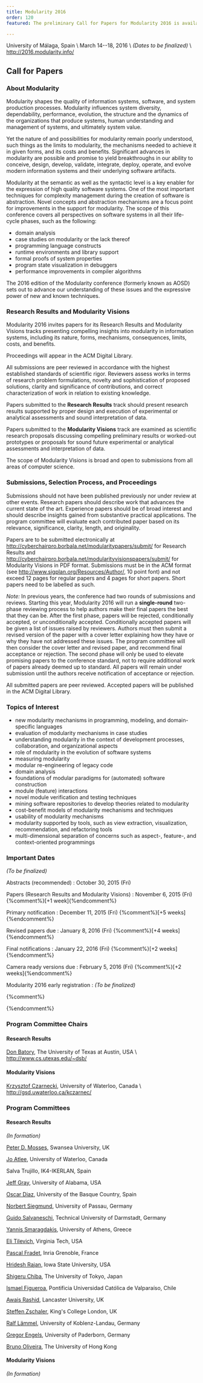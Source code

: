 ```yaml
---
title: Modularity 2016
order: 120
featured: The preliminary Call for Papers for Modularity 2016 is available

---
```


University of Málaga, Spain \\
March 14--18, 2016 \\
_(Dates to be finalized)_ \\
<http://2016.modularity.info/>


Call for Papers
----------------

### About Modularity

Modularity shapes the quality of information systems, software, and system
production processes. Modularity influences system diversity, dependability,
performance, evolution, the structure and the dynamics of the organizations
that produce systems, human understanding and management of systems, and
ultimately system value.

Yet the nature of and possibilities for modularity remain poorly understood,
such things as the limits to modularity, the mechanisms needed to achieve it in
given forms, and its costs and benefits. Significant advances in modularity are
possible and promise to yield breakthroughs in our ability to conceive, design,
develop, validate, integrate, deploy, operate, and evolve modern information
systems and their underlying software artifacts.

Modularity at the semantic as well as the syntactic level is a key enabler for
the expression of high quality software systems. One of the most important
techniques for complexity management during the creation of software is
abstraction. Novel concepts and abstraction mechanisms are a focus point for
improvements in the support for modularity. The scope of this conference covers
all perspectives on software systems in all their life-cycle phases, such as
the following:

 * domain analysis
 * case studies on modularity or the lack thereof
 * programming language constructs
 * runtime environments and library support
 * formal proofs of system properties
 * program state visualization in debuggers
 * performance improvements in compiler algorithms

The 2016 edition of the Modularity conference (formerly known as AOSD) sets out
to advance our understanding of these issues and the expressive power of new
and known techniques.


### Research Results and Modularity Visions

Modularity 2016 invites papers for its Research Results and Modularity Visions
tracks presenting compelling insights into modularity in information systems,
including its nature, forms, mechanisms, consequences, limits, costs, and
benefits.

Proceedings will appear in the ACM Digital Library.

All submissions are peer reviewed in accordance with the highest established
standards of scientific rigor. Reviewers assess works in terms of research
problem formulations, novelty and sophistication of proposed solutions, clarity
and significance of contributions, and correct characterization of work in
relation to existing knowledge.

Papers submitted to the **Research Results** track should present research
results supported by proper design and execution of experimental or analytical
assessments and sound interpretation of data.

Papers submitted to the **Modularity Visions** track are examined
as scientific research proposals discussing compelling
preliminary results or worked-out prototypes or proposals for sound
future experimental or analytical assessments and interpretation
of data.
<!-- The use of worked-out prototypes to support new
ideas is strongly encouraged. -->
The scope of Modularity Visions is broad and open to submissions from all areas
of computer science.

### Submissions, Selection Process, and Proceedings

Submissions should not have been published previously nor under review at other
events. Research papers should describe work that advances the current state of
the art. Experience papers should be of broad interest and should describe
insights gained from substantive practical applications. The program committee
will evaluate each contributed paper based on its relevance, significance,
clarity, length, and originality.

Papers are to be submitted electronically at
<http://cyberchairpro.borbala.net/modularitypapers/submit/> for Research
Results and <http://cyberchairpro.borbala.net/modularityvisionspapers/submit/>
for Modularity Visions in PDF format. Submissions must be in the ACM format
(see <http://www.sigplan.org/Resources/Author/>, 10 point font) and not exceed
12 pages for regular papers and 4 pages for short papers. Short papers need to
be labelled as such.

_Note:_ In previous years, the conference had two rounds of submissions and
reviews. Starting this year, Modularity 2016 will run a **single-round** two-phase
reviewing process to help authors make their final papers the best that they
can be. After the first phase, papers will be rejected, conditionally accepted,
or unconditionally accepted. Conditionally accepted papers will be given a list
of issues raised by reviewers. Authors must then submit a revised version of
the paper with a cover letter explaining how they have or why they have not
addressed these issues. The program committee will then consider the cover letter and
revised paper, and recommend final acceptance or rejection. The second phase
will only be used to elevate promising papers to the conference standard, not
to require additional work of papers already deemed up to standard. All papers
will remain under submission until the authors receive notification of
acceptance or rejection.

All submitted papers are peer reviewed. Accepted papers will be published in
the ACM Digital Library.


### Topics of Interest

 * new modularity mechanisms in programming, modeling, and domain-specific languages
 * evaluation of modularity mechanisms in case studies
 * understanding modularity in the context of development processes, collaboration, and organizational aspects
 * role of modularity in the evolution of software systems
 * measuring modularity
 * modular re-engineering of legacy code 
 * domain analysis
 * foundations of modular paradigms for (automated) software construction
 * module (feature) interactions 
 * novel module verification and testing techniques
 * mining software repositories to develop theories related to modularity
 * cost-benefit models of modularity mechanisms and techniques
 * usability of modularity mechanisms
 * modularity supported by tools, such as view extraction, visualization, recommendation, and refactoring tools
 * multi-dimensional separation of concerns such as aspect-, feature-, and context-oriented programmings

### Important Dates


_(To be finalized)_

Abstracts (recommended)
: October 30, 2015 (Fri)

Papers (Research Results and Modularity Visions)
: November 6, 2015 (Fri) {%comment%}[+1 week]{%endcomment%}

Primary notification
: December 11, 2015 (Fri) {%comment%}[+5 weeks]{%endcomment%}

Revised papers due
: January 8, 2016 (Fri) {%comment%}[+4 weeks]{%endcomment%}

Final notifications
: January 22, 2016 (Fri) {%comment%}[+2 weeks]{%endcomment%}

Camera ready versions due
: February 5, 2016 (Fri) {%comment%}[+2 weeks]{%endcomment%}

Modularity 2016 early registration
: _(To be finalized)_ 

{%comment%}
<!--??? ONE MONTH PRIOR TO CONFERENCE ??? -->
{%endcomment%}

### Program Committee Chairs

#### Research Results

[Don Batory](mailto:batory@cs.utexas.edu), The University of Texas at Austin, USA  \\
<http://www.cs.utexas.edu/~dsb/>

#### Modularity Visions

[Krzysztof Czarnecki](mailto:kczarnec@gsd.uwaterloo.ca), University of Waterloo, Canada \\
<http://gsd.uwaterloo.ca/kczarnec/>



### Program Committees

#### Research Results

_(In formation)_

[Peter D. Mosses](http://www.cs.swansea.ac.uk/%7Ecspdm/), Swansea University, UK

[Jo Atlee](https://cs.uwaterloo.ca/%7Ejmatlee/), University of Waterloo, Canada

Salva Trujillo, IK4-IKERLAN, Spain

[Jeff Gray](http://gray.cs.ua.edu), University of Alabama, USA

[Oscar Diaz](http://www.onekin.org/content/oscar-diaz), University of the Basque Country, Spain

[Norbert Siegmund](http://www.infosun.fim.uni-passau.de/spl/people-nsiegmund.php), University of Passau, Germany

[Guido Salvaneschi](http://www.guidosalvaneschi.com), Technical University of Darmstadt, Germany

[Yannis Smaragdakis](http://smaragd.org), University of Athens, Greece

[Eli Tilevich](http://people.cs.vt.edu/%7Etilevich/), Virginia Tech, USA

[Pascal Fradet](http://www.inrialpes.fr/pop-art/people/fradet), Inria Grenoble, France

[Hridesh Rajan](http://www.cs.iastate.edu/%7Ehridesh/), Iowa State University, USA

[Shigeru Chiba](http://www.csg.ci.i.u-tokyo.ac.jp/%7Echiba/), The University of Tokyo, Japan

[Ismael Figueroa](http://www.inf.ucv.cl/%7Eifigueroa), Pontificia Universidad Católica de Valparaíso, Chile

[Awais Rashid](http://www.research.lancs.ac.uk/portal/en/people/awais-rashid), Lancaster University, UK

[Steffen Zschaler](http://www.steffen-zschaler.de/), King's College London, UK

[Ralf Lämmel](http://softlang.wikidot.com/rlaemmel:home), University of Koblenz-Landau, Germany

[Gregor Engels](http://www.upb.de/cs/engels.html), University of Paderborn, Germany

[Bruno Oliveira](http://i.cs.hku.hk/%7Ebruno/), The University of Hong Kong

#### Modularity Visions

_(In formation)_

